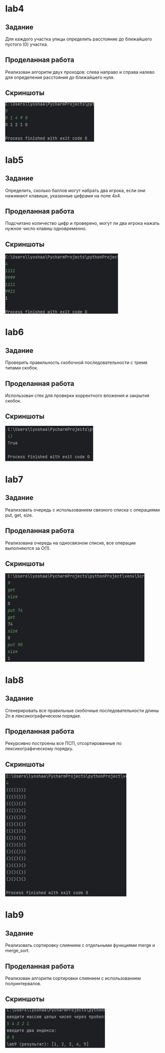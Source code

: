 
# lab4

## Задание
Для каждого участка улицы определить расстояние до ближайшего пустого (0) участка.

## Проделанная работа
Реализован алгоритм двух проходов: слева направо и справа налево для определения расстояния до ближайшего нуля.

## Скриншоты

![результат lab4](lab4res.png)

# lab5

## Задание
Определить, сколько баллов могут набрать два игрока, если они нажимают клавиши, указанные цифрами на поле 4x4.

## Проделанная работа
Подсчитано количество цифр и проверено, могут ли два игрока нажать нужное число клавиш одновременно.

## Скриншоты

![результат lab5](lab5res.png)

# lab6

## Задание
Проверить правильность скобочной последовательности с тремя типами скобок.

## Проделанная работа
Использован стек для проверки корректного вложения и закрытия скобок.

## Скриншоты

![результат lab6](lab6res.png)

# lab7

## Задание
Реализовать очередь с использованием связного списка с операциями put, get, size.

## Проделанная работа
Реализована очередь на односвязном списке, все операции выполняются за O(1).

## Скриншоты

![результат lab7](lab7res.png)

# lab8

## Задание
Сгенерировать все правильные скобочные последовательности длины 2n в лексикографическом порядке.

## Проделанная работа
Рекурсивно построены все ПСП, отсортированные по лексикографическому порядку.

## Скриншоты

![результат lab8](lab8res.png)

# lab9

## Задание
Реализовать сортировку слиянием с отдельными функциями merge и merge_sort.

## Проделанная работа
Реализован алгоритм сортировки слиянием с использованием полуинтервалов.

## Скриншоты

![результат lab9](lab9res.png)
